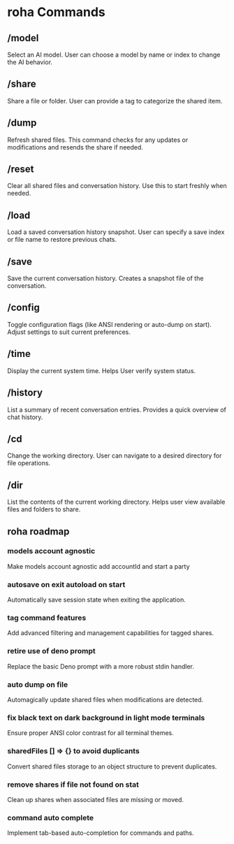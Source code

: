 # roha Commands

## /model

Select an AI model.
User can choose a model by name or index to change the AI
behavior.

## /share

Share a file or folder. User can provide a tag to
categorize the shared item.

## /dump

Refresh shared files. This command checks
for any updates or modifications and resends the share if
needed.

## /reset

Clear all shared files and conversation history. Use this to
start freshly when needed.

## /load

Load a saved conversation history snapshot.
User can specify a save index or file name to restore previous
chats.

## /save

Save the current conversation history. Creates a snapshot file of the conversation.

## /config

Toggle configuration flags (like ANSI rendering or auto-dump on start). Adjust settings to suit current preferences.

## /time

Display the current system time. Helps User verify system status.

## /history

List a summary of recent conversation entries. Provides a quick overview of chat history.

## /cd

Change the working directory. User can navigate to a desired directory for file operations.

## /dir

List the contents of the current working directory. Helps user view available files and folders to share.


## roha roadmap

### models account agnostic

Make models account agnostic add accountId and start a party

### autosave on exit autoload on start

Automatically save session state when exiting the application.

### tag command features

Add advanced filtering and management capabilities for tagged shares.

### retire use of deno prompt

Replace the basic Deno prompt with a more robust stdin handler.

### auto dump on file

Automagically update shared files when modifications are detected.

### fix black text on dark background in light mode terminals

Ensure proper ANSI color contrast for all terminal themes.

### sharedFiles [] => {} to avoid duplicants

Convert shared files storage to an object structure to prevent duplicates.

### remove shares if file not found on stat

Clean up shares when associated files are missing or moved.

### command auto complete

Implement tab-based auto-completion for commands and paths.
